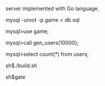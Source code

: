 server implemented with Go language.

mysql -uroot -p game < db.sql

mysql>use game;

mysql>call gen_users(10000);

mysql>select count(*) from users;

sh$./build.sh

sh$gate
